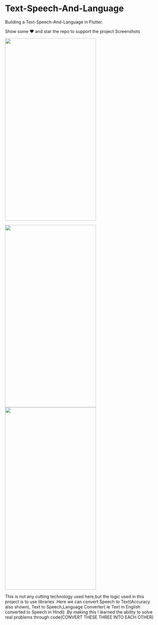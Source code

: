 # Text-Speech-And-Language

Building a Text-Speech-And-Language in Flutter.

Show some ❤️ and star the repo to support the project Screenshots

<img src="https://user-images.githubusercontent.com/55958579/114082570-89a4e400-98cb-11eb-9d46-a8abd1770df8.jpg" width="300px" height="600px" />
<p float="left">
<img src="https://user-images.githubusercontent.com/55958579/114082578-8d386b00-98cb-11eb-9b53-6b252681f2a3.jpg" width="300px" height="600px" />
<img src="https://user-images.githubusercontent.com/55958579/114082583-90335b80-98cb-11eb-8ccc-4279483d9fa9.jpg" width="300px" height="600px"> 
</p>

This is not any cutting technology used here,but the 
logic used in this project is to use libraries .Here we
can convert Speech to Text(Accuracy also shown),
Text to Speech,Language Converter( ie Text in English
converted to Speech in Hindi) .By making this I learned the
ability to solve real problems through code(CONVERT 
THESE THREE INTO EACH OTHER)
